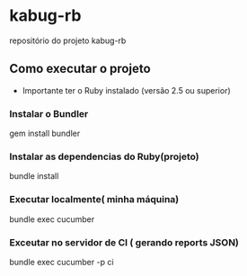 # kabug-rb
repositório do projeto kabug-rb

## Como executar o projeto

* Importante ter o Ruby instalado (versão 2.5 ou superior)

### Instalar o Bundler

gem install bundler


### Instalar as dependencias do Ruby(projeto)

bundle install


### Executar localmente( minha máquina)
 
bundle exec cucumber


### Exceutar no servidor de CI ( gerando reports JSON)

bundle exec cucumber -p ci


